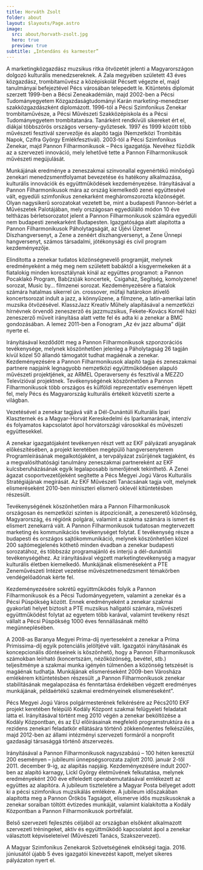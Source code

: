```yaml
---
title: Horváth Zsolt
folder: about
layout: $layouts/Page.astro
image:
  src: about/horvath-zsolt.jpg
  hero: true
  preview: true
subtitle: „Intendáns és karmester”
---
```

A marketingközgazdász muzsikus ritka ötvözetét jelenti a Magyarországon dolgozó kulturális menedzsereknek. A Zala megyében született 43 éves közgazdász, trombitaművész a középiskolát Pécsett végezte el, majd tanulmányai befejeztével Pécs városában telepedett le. Kitüntetés diplomát szerzett 1999-ben a Bécsi Zeneakadémián, majd 2002-ben a Pécsi Tudományegyetem Közgazdaságtudományi Karán marketing-menedzser szakközgazdászként diplomázott. 1996-tól a Pécsi Szimfonikus Zenekar trombitaművésze, a Pécsi Művészeti Szakközépiskola és a Pécsi Tudományegyetem trombitatanára. Tanárként rendkívüli sikereket ért el, diákjai többszörös országos verseny-győztesek. 1997 és 1999 között több művészeti fesztivál szervezője és alapító tagja (Nemzetközi Trombitás Napok, Czifra György Emlékfesztivál). 2003-tól a Pécsi Szimfonikus Zenekar, majd Pannon Filharmonikusok – Pécs igazgatója. Nevéhez fűződik az a szervezeti innováció, mely lehetővé tette a Pannon Filharmonikusok művészeti megújulását.

Munkájának eredménye a zeneszakmai színvonallal egyenértékű minőségű zenekari menedzsmentfolyamat bevezetése és hatékony alkalmazása, kulturális innovációk és együttműködések kezdeményezése. Irányításával a Pannon Filharmonikusok mára az ország kiemelkedő zenei együttesévé vált, egyedüli szimfonikus zenekarként megháromszorozta közönségét. Olyan nagysikerű sorozatokat vezetett be, mint a budapesti Pannon-bérlet a Művészetek Palotájában, mely országosan egyedülálló módon 10 éve teltházas bérletsorozatot jelent a Pannon Filharmonikusok számára egyedüli nem budapesti zenekarként Budapesten. Igazgatósága alatt alapította a Pannon Filharmonikusok Páholytagságát, az Újévi Üzenet Díszhangversenyt, a Zene a zenéért díszhangversenyt, a Zene Ünnepi hangversenyt, számos társadalmi, jótékonysági és civil program kezdeményezője.

Elindította a zenekar tudatos közönségnevelő programját, melynek eredményeként a még meg nem született babáktól a kisgyermekeken át a fiatalokig minden korosztálynak kínál az együttes programot: a Pannon Pocaklakó Program, Bab(zs)ák koncertek,  Csigaház, Segítség, komolyzene! sorozat, Music by… filmzenei sorozat. Kezdeményezésére a fiatalok számára hatalmas sikerrel ún. crossover, műfaji határokon átívelő koncertsorozat indult a jazz, a könnyűzene, a filmzene, a latin-amerikai latin muzsika ötvözésével. KlasszJazz Kreatív Műhely alapításával a nemzetközi hírnévnek örvendő zeneszerző és jazzmuzsikus, Fekete-Kovács Kornél házi zeneszerző műveit irányítása alatt vette fel és adta ki a zenekar a BMC gondozásában. A lemez 2011-ben a Fonogram „Az év jazz albuma” díját nyerte el.

Irányításával kezdődött meg a Pannon Filharmonikusok szponzorációs tevékenysége, melynek köszönhetően jelenleg a Páholytagság 26 tagján kívül közel 50 állandó támogatót tudhat magáénak a zenekar. Kezdeményezésére a Pannon Filharmonikusok alapító tagja és zeneszakmai partnere napjaink legnagyobb nemzetközi együttműködésen alapuló művészeti projektjének, az ARMEL Operaverseny és fesztivál a MEZZO Televízióval projektnek. Tevékenységének köszönhetően a Pannon Filharmonikusok több országos és külföldi reprezentatív eseményen lépett fel, mely Pécs és Magyarország kulturális értékeit közvetíti szerte a világban.

Vezetésével a zenekar tagjává vált a Dél-Dunántúli Kulturális Ipari Klaszternek és a Magyar-Horvát Kereskedelmi és Iparkamarának, intenzív és folyamatos kapcsolatot ápol horvátországi városokkal és művészeti együttesekkel.

A zenekar igazgatójaként tevékenyen részt vett az EKF pályázati anyagának előkészítésében, a projekt keretében megépülő hangversenyterem Programleírásának megalkotójaként, a tervpályázat zsűrijének tagjaként, és a megvalósíthatósági tanulmány zeneszakmai partnereként az EKF kulcsberuházásának egyik legalaposabb ismerőjének tekinthető. A Zenei ágazat csoportvezetőjeként segítette a Pécs Megyei Jogú Város Kulturális Stratégiájának megírását. Az EKF Művészeti Tanácsának tagja volt, melynek elismeréseként 2010-ben miniszteri elismerő oklevél kitüntetésben részesült.

Tevékenységének köszönhetően mára a Pannon Filharmonikusok országosan és nemzetközi szinten is átpozícionált, a zeneszerető közönség, Magyarország, és régiónk polgárai, valamint a szakma számára is ismert és elismert zenekarrá vált. A Pannon Filharmonikusok tudatosan megtervezett marketing és kommunikációs tevékenységet folytat. E tevékenység része a budapesti és országos sajtókommunikáció, melynek köszönhetően közel 200 sajtómegjelenés köthető minden évadban a zenekar budapesti sorozatához, és többszáz programajánló és interjú a dél-dunántúli tevékenységéhez. Az irányításával végzett marketingtevékenység a magyar kulturális életben kiemelkedő. Munkájának elismeréseként a PTE Zeneművészeti Intézet vezetése művészetmenedzsment témakörben vendégelőadónak kérte fel.

Kezdeményezésére sokrétű együttműködés folyik a Pannon Filharmonikusok és a Pécsi Tudományegyetem, valamint a zenekar és a Pécsi Püspökség között. Ennek eredményeként a zenekar szakmai gyakorlati helyet biztosít a PTE muzsikus hallgatói számára, művészeti együttműködést folytat az egyetem több karával, valamint tevékeny részt vállalt a Pécsi Püspökség 1000 éves fennállásának méltó megünneplésében.

A 2008-as Baranya Megyei Príma-díj nyerteseként a zenekar a Príma Primissima-díj egyik potenciális jelöltjévé vált. Igazgatói irányításának és koncepcionális döntéseinek is köszönhető, hogy a Pannon Filharmonikusok számokban leírható (koncertszám, nézőközönség, bevétel, stb.) teljesítménye a szakmai munka igényén túlmenően a közönség tetszését is magáénak tudhatja. Munkájának elismeréseként 2009-ben Városháza emlékérem kitüntetésben részesült „a Pannon Filharmonikusok zenekar stabilitásának megalapozása és fenntartása érdekében végzett eredményes munkájának, példaértékű szakmai eredményeinek elismeréseként”.

Pécs Megyei Jogú Város polgármesterének felkérésére az Pécs2010 EKF projekt keretében felépülő Kodály Központ szakmai felügyeleti feladatait látta el. Irányításával történt meg 2010 végén a zenekar beköltözése a Kodály Központban, és az EU előírásainak megfelelő programstruktúra és a rezidens zenekari feladatkör ellátására történő zökkenőmentes felkészülés, majd 2012-ben az állami intézményi szervezeti formáról a nonprofit gazdasági társasággá történő átszervezés.

Irányításával a Pannon Filharmonikusok nagyszabású – 100 héten keresztül 200 eseményen – jubileumi ünnepségsorozata zajlott 2010. január 2-től 2011. december 9-ig, az alapítás napjáig. Kezdeményezésére indult 2007-ben az alapító karnagy, Lickl György életművének felkutatása, melynek eredményeként 200 éve elfeledett operabemutatásával emlékezett az együttes az alapítóra. A jubileum tiszteletére a Magyar Posta bélyeget adott ki a pécsi szimfonikus muzsikálás emlékére. A jubileum időszakában alapította meg a Pannon Örökös Tagságot, elismerve idős muzsikusoknak a zenekar soraiban töltött évtizedes munkáját, valamint kialakította a Kodály Központban a Pannon Filharmonikusok portréfalát.

Belső szervezeti fejlesztés céljából az országban elsőként alkalmazott szervezeti tréningeket, aktív és együttműködő kapcsolatot ápol a zenekar választott képviseleteivel (Művészeti Tanács, Szakszervezet).

A Magyar Szimfonikus Zenekarok Szövetségének elnökségi tagja. 2016. júniusától újabb 5 éves igazgatói kinevezést kapott, melyet sikeres pályázaton nyert el.